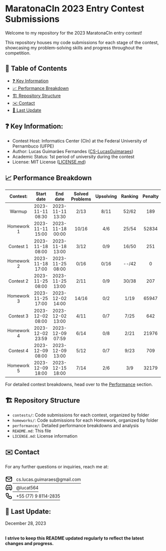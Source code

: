 # MaratonaCIn 2023 Entry Contest Submissions

Welcome to my repository for the 2023 MaratonaCIn entry contest!

This repository houses my code submissions for each stage of the contest, showcasing my problem-solving skills and progress throughout the competition.

## 📖 Table of Contents

* [❓ Key Information](#key-information)
* [📈 Performance Breakdown](#performance-breakdown)
* [️🏗️ Repository Structure](#repository-structure)
* [✉️ Contact](#contact)
* [🔄 Last Update](#last-update)

## ❓ Key Information: <a name="key-information"></a>
 * Contest Host: Informatics Center (CIn) at the Federal University of Pernambuco (UFPE)
 * Author: Lucas Guimarães Fernandes ([CS-LucasGuimaraes](https://github.com/CS-LucasGuimaraes))
 * Academic Status: 1st period of university during the contest
 * License: MIT License ([LICENSE.md](https://github.com/CS-LucasGuimaraes/MaratonaCIn_Entry-2023/blob/main/LICENSE))

## 📈 Performance Breakdown <a name="performance-breakdown"></a>
|  Contest:  |    Start date    |     End date     | Solved Problems | Upsolving | Ranking | Penalty |
|:----------:|:----------------:|:----------------:|:---------------:|:---------:|:-------:|:-------:|
|   Warmup   | 2023-11-11 08:30 | 2023-11-11 13:30 |       2/13      |    8/11   |  52/62  |   189   |
| Homework 1 | 2023-11-11 15:00 | 2023-11-18 00:00 |      10/16      |    4/6    |  25/54  |  52834  |
|  Contest 1 | 2023-11-18 08:00 | 2023-11-18 13:00 |       3/12      |    0/9    |  16/50  |   251   |
| Homework 2 | 2023-11-18 17:00 | 2023-11-25 08:00 |       0/16      |    0/16   |  --/42  |    0    |
|  Contest 2 | 2023-11-25 08:00 | 2023-11-25 13:00 |       2/11      |    0/9    |  30/38  |   207   |
| Homework 3 | 2023-11-25 17:00 | 2023-12-02 14:00 |      14/16      |    0/2    |   1/19  |  65947  |
|  Contest 3 | 2023-12-02 08:00 | 2023-12-02 13:00 |       4/11      |    0/7    |   7/25  |   642   |
| Homework 4 | 2023-12-02 23:59 | 2023-12-09 07:59 |       6/14      |    0/8    |   2/21  |  21976  |
|  Contest 4 | 2023-12-09 08:00 | 2023-12-09 13:00 |       5/12      |    0/7    |   9/23  |   709   |
| Homework 5 | 2023-12-09 18:00 | 2023-12-15 18:00 |       7/14      |    2/6    |   3/9   |  32179  |

For detailed contest breakdowns, head over to the <a href="https://github.com/CS-LucasGuimaraes/MaratonaCIn_Entry-2023/tree/main/performance">Performance</a> section.

## 🏗️ Repository Structure <a name="repository-structure"></a>
- `contests/`: Code submissions for each contest, organized by folder
- `homeworks/`: Code submissions for each Homework, organized by folder
- `performance/`: Detailed performance breakdowns and analysis
- `README.md`: This file
- `LICENSE.md`: License information

## ✉️ Contact <a name="contact"></a>
For any further questions or inquiries, reach me at:

<div>
<!-- email -->
<a href="mailto:cs.lucas.guimaraes@gmail.com" target="_blank" style="color: currentColor;">
<picture style="position: relative; top: 6px;">
  <source media="(prefers-color-scheme: dark)" srcset="assets/icons/dark-mode/mail.png">
  <img src="assets/icons/light-mode/mail.png" alt="my e-mail" width="24" height="auto">
</picture> &nbsp; cs.lucas.guimaraes@gmail.com
</a>
</div>
<div>
<!-- Discord -->
<a href="https://discordapp.com/users/294562171877195777
" target="_blank" style="color: currentColor; ">
<picture style="position: relative; top: 6px;">
  <source media="(prefers-color-scheme: dark)" srcset="assets/icons/dark-mode/brand-discord.png">
  <img src="assets/icons/light-mode/brand-discord.png" alt="my discord" width="24" height="auto">
</picture> &nbsp; @lucat564
</a>
</div>
<div>
<!-- phone -->
<a href="tel:+5577981142835" target="_blank" style="color: currentColor;">
<picture style="position: relative; top: 6px;">
  <source media="(prefers-color-scheme: dark)" srcset="assets/icons/dark-mode/phone.png">
  <img src="assets/icons/light-mode/phone.png" alt="my phone" width="24" height="auto">
</picture> &nbsp; +55 (77) 9 8114-2835
</a>
</div>

## 🔄 Last Update: <a name="last-update"></a>
December 28, 2023   
<br>

**I strive to keep this README updated regularly to reflect the latest changes and progress.**